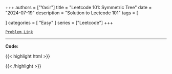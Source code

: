 
+++
authors = ["Yasir"]
title = "Leetcode 101: Symmetric Tree"
date = "2024-07-19"
description = "Solution to Leetcode 101"
tags = [
    
]
categories = [
    "Easy"
]
series = ["Leetcode"]
+++



[`Problem Link`](https://leetcode.com/problems/symmetric-tree/description/)

---

**Code:**

{{< highlight html >}}

{{< /highlight >}}

